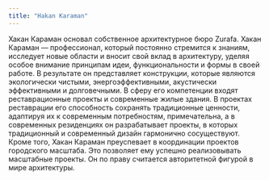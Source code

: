 ```yaml
---
title: "Hakan Karaman"
---
```

Хакан Караман основал собственное архитектурное бюро Zurafa. Хакан Караман — профессионал, который постоянно стремится к знаниям, исследует новые области и вносит свой вклад в архитектуру, уделяя особое внимание принципам идеи, функциональности и формы в своей работе. В результате он представляет конструкции, которые являются экологически чистыми, энергоэффективными, акустически эффективными и долговечными. В сферу его компетенции входят реставрационные проекты и современные жилые здания. В проектах реставрации его способность сохранять традиционные ценности, адаптируя их к современным потребностям, примечательна, а в современных резиденциях он разрабатывает проекты, в которых традиционный и современный дизайн гармонично сосуществуют. Кроме того, Хакан Караман преуспевает в координации проектов городского масштаба. Это позволяет ему успешно реализовывать масштабные проекты. Он по праву считается авторитетной фигурой в мире архитектуры.
